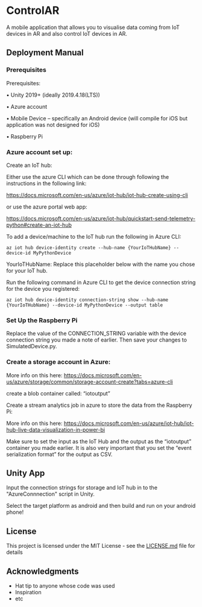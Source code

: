 # ControlAR

A mobile application that allows you to visualise data coming from IoT devices in AR and also control IoT devices in AR. 

## Deployment Manual

### Prerequisites

Prerequisites:

•	Unity 2019+ (ideally  2019.4.18(LTS))

•	Azure account

•	Mobile Device – specifically an Android device (will compile for iOS but application was not designed for iOS) 

•	Raspberry Pi 

### Azure account set up:

Create an IoT hub:

Either use the azure CLI which can be done through following the instructions in the following link:

https://docs.microsoft.com/en-us/azure/iot-hub/iot-hub-create-using-cli

or use the azure portal web app:

https://docs.microsoft.com/en-us/azure/iot-hub/quickstart-send-telemetry-python#create-an-iot-hub

To add a device/machine to the IoT hub run the following in Azure CLI:

```
az iot hub device-identity create --hub-name {YourIoTHubName} --device-id MyPythonDevice
```

YourIoTHubName: Replace this placeholder below with the name you chose for your IoT hub.

Run the following command in Azure CLI to get the device connection string for the device you registered:

```
az iot hub device-identity connection-string show --hub-name {YourIoTHubName} --device-id MyPythonDevice --output table
```

### Set Up the Raspberry Pi

Replace the value of the CONNECTION_STRING variable with the device connection string you made a note of earlier. Then save your changes to SimulatedDevice.py.

### Create a storage account in Azure:

More info on this here:
https://docs.microsoft.com/en-us/azure/storage/common/storage-account-create?tabs=azure-cli

create a blob container called: “iotoutput”

Create a stream analytics job in azure to store the data from the Raspberry Pi:

More info on this here:
https://docs.microsoft.com/en-us/azure/iot-hub/iot-hub-live-data-visualization-in-power-bi

Make sure to set the input as the IoT Hub and the output as the “iotoutput” container you made earlier. It is also very important that you set the “event serialization format” for the output as CSV.

## Unity App

Input the connection strings for storage and IoT hub in to the "AzureConnnection" script in Unity.


Select the target platform as android and then build and run on your android phone!

## License

This project is licensed under the MIT License - see the [LICENSE.md](LICENSE.md) file for details

## Acknowledgments

* Hat tip to anyone whose code was used
* Inspiration
* etc

